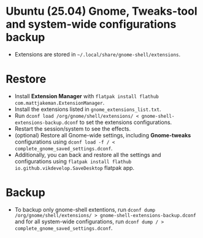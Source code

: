 # Ubuntu (25.04) Gnome, Tweaks-tool and system-wide configurations backup

* Extensions are stored in ```~/.local/share/gnome-shell/extensions```.

# Restore
- Install **Extension Manager** with `flatpak install flathub com.mattjakeman.ExtensionManager`.
- Install the extensions listed in `gnome_extensions_list.txt`.
- Run `dconf load /org/gnome/shell/extensions/ < gnome-shell-extensions-backup.dconf` to set the extensions configurations. 
- Restart the session/system to see the effects.
- (optional) Restore all Gnome-wide settings, including **Gnome-tweaks** configurations using `dconf load -f / < complete_gnome_saved_settings.dconf`.
- Additionally, you can back and restore all the settings and configurations using `flatpak install flathub io.github.vikdevelop.SaveDesktop` flatpak app.

# Backup
- To backup only gnome-shell extentions, run `dconf dump /org/gnome/shell/extensions/ > gnome-shell-extensions-backup.dconf` and for all system-wide configurations, run `dconf dump / > complete_gnome_saved_settings.dconf`.

